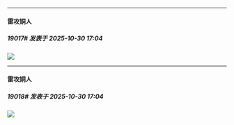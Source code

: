 ﻿
*****

####  雷攻姛人  
##### 19017#       发表于 2025-10-30 17:04

<img src="https://p.sda1.dev/28/b7af810cd2944797e59cb735a8512237/image.jpg" referrerpolicy="no-referrer">

*****

####  雷攻姛人  
##### 19018#       发表于 2025-10-30 17:04

<img src="https://p.sda1.dev/28/9aa9f13b5ed29954254d1dcdc58778d3/image.jpg" referrerpolicy="no-referrer">

